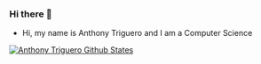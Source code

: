 
### Hi there 👋

- Hi, my name is Anthony Triguero and I am a Computer Science 


[![Anthony Triguero Github States](https://github-readme-stats.vercel.app/api?username=AnthonyTriguero&show_icons=true&theme=dracula)](https://github.com/AnthonyTriguero/github-readme-stats)
